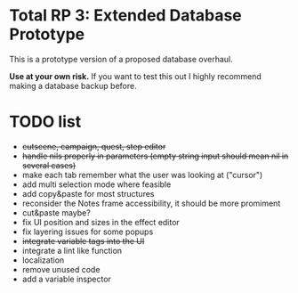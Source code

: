 # Total RP 3: Extended Database Prototype

This is a prototype version of a proposed database overhaul.

**Use at your own risk.**
If you want to test this out I highly recommend making a database backup before.

# TODO list

- ~~cutscene, campaign, quest, step editor~~
- ~~handle nils properly in parameters (empty string input should mean nil in several cases)~~
- make each tab remember what the user was looking at ("cursor")
- add multi selection mode where feasible
- add copy&paste for most structures
- reconsider the Notes frame accessibility, it should be more promiment
- cut&paste maybe?
- fix UI position and sizes in the effect editor
- fix layering issues for some popups
- ~~integrate variable tags into the UI~~
- integrate a lint like function
- localization
- remove unused code
- add a variable inspector
